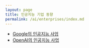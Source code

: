 ```yaml
---
layout: page
title: 인공지능 기업 동향
permalink: /ai/enterprises/index.md
---
```

- [Google의 인공지능 사업](google/index.md)
- [OpenAI의 인공지능 사업](openai/index.md)

